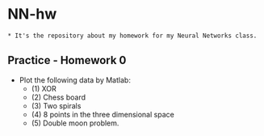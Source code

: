 NN-hw
=====
    * It's the repository about my homework for my Neural Networks class.
    
Practice - Homework 0
------
- Plot the following data by Matlab: 
    * (1) XOR
    * (2) Chess board
    * (3) Two spirals
    * (4) 8 points in the three dimensional space
    * (5) Double moon problem.


